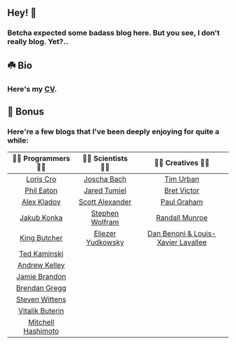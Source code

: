 ## Hey! 👋

### Betcha expected some badass blog here. But you see, I don't really blog. Yet?..

## ☘️ Bio

### Here's my [CV](https://tensorush.github.io/cv/en.pdf).

## 🎁 Bonus

### Here're a few blogs that I've been deeply enjoying for quite a while:

|                    🧑‍💻 Programmers 👩‍💻                    |                       🧑‍🔬 Scientists 👩‍🔬                        |                    🧑‍🎨 Creatives 👩‍🎨                     |
|:-------------------------------------------------------------:|:-------------------------------------------------------------------:|:------------------------------------------------------------:|
|            [Loris Cro](https://kristoff.it/blog/)             |                   [Joscha Bach](http://bach.ai/)                    |         [Tim Urban](https://waitbutwhy.com/archive)          |
|          [Phil Eaton](https://notes.eatonphil.com/)           |         [Jared Tumiel](https://jaredtumiel.github.io/blog/)         |            [Bret Victor](http://worrydream.com/)             |
|           [Alex Kladov](https://matklad.github.io/)           |       [Scott Alexander](https://astralcodexten.substack.com/)       |      [Paul Graham](http://paulgraham.com/articles.html)      |
|           [Jakub Konka](http://www.jakubkonka.com/)           | [Stephen Wolfram](https://writings.stephenwolfram.com/all-by-date/) |         [Randall Munroe](https://xkcd.com/archive/)          |
|              [King Butcher](https://kprotty.me/)              |       [Eliezer Yudkowsky](https://www.yudkowsky.net/sitemap)        | [Dan Benoni & Louis-Xavier Lavallee](https://growth.design/) |
|       [Ted Kaminski](https://www.tedinski.com/archive/)       |                                                                     |                                                              |
|           [Andrew Kelley](https://andrewkelley.me/)           |                                                                     |                                                              |
|     [Jamie Brandon](https://www.scattered-thoughts.net/)      |                                                                     |                                                              |
| [Brendan Gregg](https://www.brendangregg.com/blog/index.html) |                                                                     |                                                              |
|              [Steven Wittens](https://acko.net/)              |                                                                     |                                                              |
|            [Vitalik Buterin](https://vitalik.ca/)             |                                                                     |                                                              |
|      [Mitchell Hashimoto](https://mitchellh.com/writing)      |                                                                     |                                                              |

